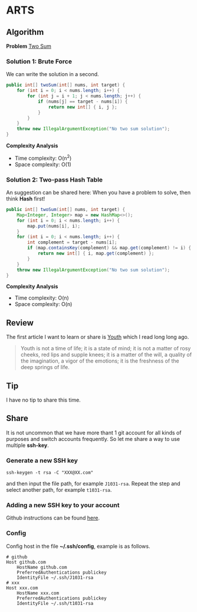 # ARTS

## Algorithm

**Problem** [Two Sum](https://leetcode.com/problems/two-sum/description/)

### Solution 1:  Brute Force

We can write the solution in a second.

```Java
public int[] twoSum(int[] nums, int target) {
    for (int i = 0; i < nums.length; i++) {
        for (int j = i + 1; j < nums.length; j++) {
            if (nums[j] == target - nums[i]) {
                return new int[] { i, j };
            }
        }
    }
    throw new IllegalArgumentException("No two sum solution");
}
```

**Complexity Analysis**
- Time complexity: O(n<sup>2</sup>)
- Space complexity: O(1)

### Solution 2:  Two-pass Hash Table

An suggestion can be shared here:  When you have a problem to solve, then think **Hash** first!

```Java
public int[] twoSum(int[] nums, int target) {
    Map<Integer, Integer> map = new HashMap<>();
    for (int i = 0; i < nums.length; i++) {
        map.put(nums[i], i);
    }
    for (int i = 0; i < nums.length; i++) {
        int complement = target - nums[i];
        if (map.containsKey(complement) && map.get(complement) != i) {
            return new int[] { i, map.get(complement) };
        }
    }
    throw new IllegalArgumentException("No two sum solution");
}
```

**Complexity Analysis**
- Time complexity: O(n)
- Space complexity: O(n)

## Review

The first article I want to learn or share is [Youth](https://www.uab.edu/ullmanmuseum/) which I read long long ago.

> Youth is not a time of life; it is a state of mind; it is not a matter of rosy cheeks, red lips and supple knees; it is a matter of the will, a quality of the imagination, a vigor of the emotions; it is the freshness of the deep springs of life.

## Tip

I have no tip to share this time.

## Share
It is not uncommon that we have more thant 1 git account for all kinds of purposes and switch accounts frequently. So let me share a way to use multiple **ssh-key**.

### Generate a new SSH key

    ssh-keygen -t rsa -C "XXX@XX.com"

and then input the file path, for example `J1031-rsa`.
Repeat the step and select another path, for example `t1031-rsa`.

### Adding a new SSH key to your account

Github instructions can be found [here](https://help.github.com/articles/adding-a-new-ssh-key-to-your-github-account).

### Config

Config host in the file **~/.ssh/config**, example is as follows.

    # github
    Host github.com
        HostName github.com
        PreferredAuthentications publickey
        IdentityFile ~/.ssh/J1031-rsa
    # xxx
    Host xxx.com
        HostName xxx.com
        PreferredAuthentications publickey
        IdentityFile ~/.ssh/t1031-rsa

